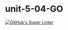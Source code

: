 # unit-5-04-GO
[![GitHub's Super Linter](https://github.com/daniel-pawelko-ics20/unit-5-04-GO/workflows/GitHub's%20Super%20Linter/badge.svg)](https://github.com/daniel-pawelko-ics20/unit-5-04-GO/actions)